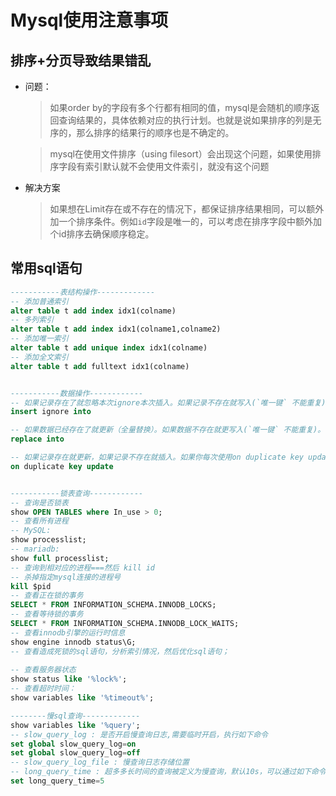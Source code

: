 # Mysql使用注意事项

## 排序+分页导致结果错乱

* 问题：
  > 如果order by的字段有多个行都有相同的值，mysql是会随机的顺序返回查询结果的，具体依赖对应的执行计划。也就是说如果排序的列是无序的，那么排序的结果行的顺序也是不确定的。

  > mysql在使用文件排序（using filesort）会出现这个问题，如果使用排序字段有索引默认就不会使用文件索引，就没有这个问题

* 解决方案
  > 如果想在Limit存在或不存在的情况下，都保证排序结果相同，可以额外加一个排序条件。例如`id`字段是唯一的，可以考虑在排序字段中额外加个id排序去确保顺序稳定。


## 常用sql语句

```sql
-----------表结构操作-------------
-- 添加普通索引
alter table t add index idx1(colname)
-- 多列索引
alter table t add index idx1(colname1,colname2)
-- 添加唯一索引
alter table t add unique index idx1(colname)
-- 添加全文索引
alter table t add fulltext idx1(colname) 


-----------数据操作------------
-- 如果记录存在了就忽略本次ignore本次插入。如果记录不存在就写入(`唯一键` 不能重复)。
insert ignore into 

-- 如果数据已经存在了就更新（全量替换）。如果数据不存在就更写入(`唯一键` 不能重复)。
replace into

-- 如果记录存在就更新，如果记录不存在就插入。如果你每次使用on duplicate key update进行更新时（注意是更新而不是插入），MySQL也会让last_insert_id变大。这就会出现id不连续增长的现象。
on duplicate key update


-----------锁表查询------------
-- 查询是否锁表
show OPEN TABLES where In_use > 0;
-- 查看所有进程
-- MySQL:
show processlist;
-- mariadb:
show full processlist;
-- 查询到相对应的进程===然后 kill id
-- 杀掉指定mysql连接的进程号
kill $pid
-- 查看正在锁的事务
SELECT * FROM INFORMATION_SCHEMA.INNODB_LOCKS; 
-- 查看等待锁的事务
SELECT * FROM INFORMATION_SCHEMA.INNODB_LOCK_WAITS; 
-- 查看innodb引擎的运行时信息
show engine innodb status\G;
-- 查看造成死锁的sql语句，分析索引情况，然后优化sql语句；
 
-- 查看服务器状态
show status like '%lock%';
-- 查看超时时间：
show variables like '%timeout%';

--------慢sql查询-------------
show variables like '%query';
-- slow_query_log : 是否开启慢查询日志,需要临时开启，执行如下命令
set global slow_query_log=on
set global slow_query_log=off
-- slow_query_log_file : 慢查询日志存储位置
-- long_query_time : 超多多长时间的查询被定义为慢查询，默认10s，可以通过如下命令设置
set long_query_time=5
```